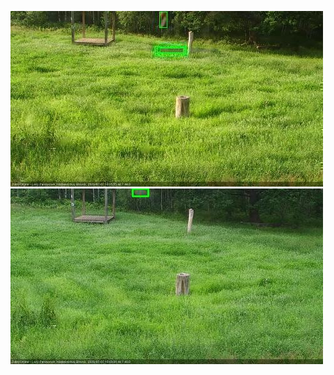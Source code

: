 ![20200703-180447-181448](in2/20200703/20200703-180447-181448_0_.jpg)
![20200703-184517-185518](in2/20200703/20200703-184517-185518_0_.jpg)
